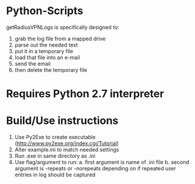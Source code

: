# Python-Scripts

getRadiusVPNLogs is specifically designed to:

1. grab the log file from a mapped drive 
2. parse out the needed text 
3. put it in a temporary file 
4. load that file into an e-mail 
5. send the email 
6. then delete the temporary file

# Requires Python 2.7 interpreter

# Build/Use instructions
1. Use Py2Exe to create executable (http://www.py2exe.org/index.cgi/Tutorial)
2. Alter example.ini to match needed settings
3. Run .exe in same directory as .ini
4. Use flag/argument to run:
  a. first argument is name of .ini file
  b. second argument is -repeats or -norepeats depending on if repeated user entries in log should be captured


